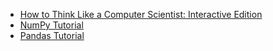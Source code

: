 - [How to Think Like a Computer Scientist: Interactive Edition](https://runestone.academy/ns/books/published//thinkcspy/index.html)
- [NumPy Tutorial](https://www.geeksforgeeks.org/numpy-tutorial/)
- [Pandas Tutorial](https://www.geeksforgeeks.org/pandas-tutorial/)